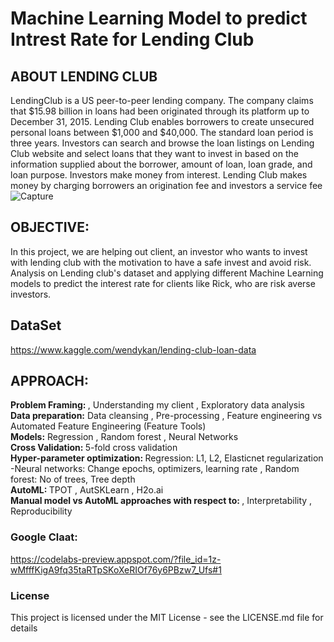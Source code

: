 # Machine Learning Model to predict Intrest Rate for Lending Club 

## ABOUT LENDING CLUB <br>
LendingClub is a US peer-to-peer lending company. The company claims that $15.98 billion in loans had been originated through its platform up to December 31, 2015. Lending Club enables borrowers to create unsecured personal loans between $1,000 and $40,000. The standard loan period is three years. Investors can search and browse the loan listings on Lending Club website and select loans that they want to invest in based on the information supplied about the borrower, amount of loan, loan grade, and loan purpose. Investors make money from interest. Lending Club makes money by charging borrowers an origination fee and investors a service fee
![Capture](https://user-images.githubusercontent.com/37238004/54847316-698a3400-4cb4-11e9-9670-5502dabd8875.JPG)
<br>
## OBJECTIVE: <br>
In this project, we are helping out client, an investor who wants to invest with lending club with the motivation to have a safe invest and avoid risk. Analysis on Lending club's dataset and applying different Machine Learning models to predict the interest rate for clients like Rick, who are risk averse investors.
<br>
## DataSet <br> 
https://www.kaggle.com/wendykan/lending-club-loan-data
<br>
## APPROACH:
<b> Problem Framing: </b>
   , Understanding my client
   , Exploratory data analysis
   <br>
<b> Data preparation:</b>
    Data cleansing
   , Pre-processing
   , Feature engineering vs Automated Feature Engineering (Feature Tools)
   <br>
<b> Models:</b>
    Regression
   , Random forest
   , Neural Networks
   <br>
<b> Cross Validation: </b>
   5-fold cross validation
   <br>
<b> Hyper-parameter optimization: </b>
    Regression: L1, L2, Elasticnet regularization 
   -Neural networks: Change epochs, optimizers, learning rate
   , Random forest: No of trees, Tree depth
   <br>
<b> AutoML: </b>
   TPOT 
   , AutSKLearn
   , H2o.ai
   <br>
<b> Manual model vs AutoML approaches with respect to: </b>
   , Interpretability
   , Reproducibility
<br>
### Google Claat: 
https://codelabs-preview.appspot.com/?file_id=1z-wMfffKigA9fq35taRTpSKoXeRIOf76y6PBzw7_Ufs#1

### License
This project is licensed under the MIT License - see the LICENSE.md file for details
